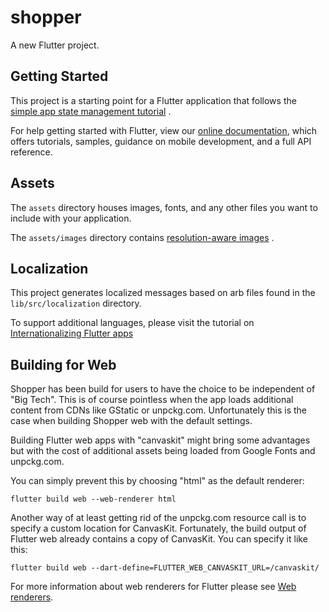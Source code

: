 # shopper

A new Flutter project.

## Getting Started

This project is a starting point for a Flutter application that follows the
[simple app state management tutorial](https://flutter.dev/docs/development/data-and-backend/state-mgmt/simple)
.

For help getting started with Flutter, view our
[online documentation](https://flutter.dev/docs), which offers tutorials, samples, guidance on
mobile development, and a full API reference.

## Assets

The `assets` directory houses images, fonts, and any other files you want to include with your
application.

The `assets/images` directory
contains [resolution-aware images](https://flutter.dev/docs/development/ui/assets-and-images#resolution-aware)
.

## Localization

This project generates localized messages based on arb files found in the `lib/src/localization`
directory.

To support additional languages, please visit the tutorial on
[Internationalizing Flutter apps](https://flutter.dev/docs/development/accessibility-and-localization/internationalization)

## Building for Web

Shopper has been build for users to have the choice to be independent of "Big Tech". This is of
course pointless when the app loads additional content from CDNs like GStatic or unpckg.com.
Unfortunately this is the case when building Shopper web with the default settings.

Building Flutter web apps with "canvaskit" might bring some advantages but with the cost of
additional assets being loaded from Google Fonts and unpckg.com.

You can simply prevent this by choosing "html" as the default renderer:

    flutter build web --web-renderer html
    

Another way of at least getting rid of the unpckg.com resource call is to specify a custom location for CanvasKit. Fortunately, the build output of Flutter web already contains a copy of CanvasKit. You can specify it like this:

    flutter build web --dart-define=FLUTTER_WEB_CANVASKIT_URL=/canvaskit/

For more information about web renderers for Flutter please
see [Web renderers](https://docs.flutter.dev/development/tools/web-renderers).
